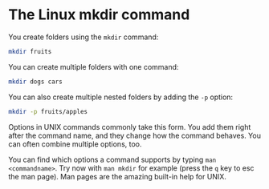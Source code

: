 # The Linux mkdir command

You create folders using the `mkdir` command:

```bash
mkdir fruits
```

You can create multiple folders with one command:

```bash
mkdir dogs cars
```

You can also create multiple nested folders by adding the `-p` option:

```bash
mkdir -p fruits/apples
```

Options in UNIX commands commonly take this form. You add them right after the command name, and they change how the command behaves. You can often combine multiple options, too.

You can find which options a command supports by typing `man <commandname>`. Try now with `man mkdir` for example (press the `q` key to esc the man page). Man pages are the amazing built-in help for UNIX.
